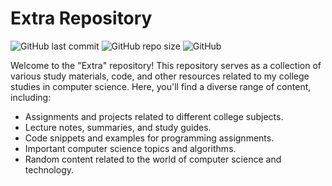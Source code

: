 # Extra Repository

![GitHub last commit](https://img.shields.io/github/last-commit/yourusername/extra)
![GitHub repo size](https://img.shields.io/github/repo-size/yourusername/extra)
![GitHub](https://img.shields.io/github/license/yourusername/extra)

Welcome to the "Extra" repository! This repository serves as a collection of various study materials, code, and other resources related to my college studies in computer science. Here, you'll find a diverse range of content, including:

- Assignments and projects related to different college subjects.
- Lecture notes, summaries, and study guides.
- Code snippets and examples for programming assignments.
- Important computer science topics and algorithms.
- Random content related to the world of computer science and technology.
